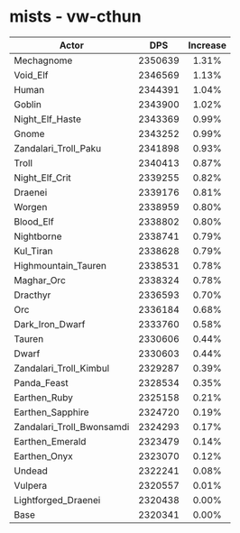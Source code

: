 # mists - vw-cthun
| Actor | DPS | Increase |
|---|:---:|:---:|
|Mechagnome|2350639|1.31%|
|Void_Elf|2346569|1.13%|
|Human|2344391|1.04%|
|Goblin|2343900|1.02%|
|Night_Elf_Haste|2343369|0.99%|
|Gnome|2343252|0.99%|
|Zandalari_Troll_Paku|2341898|0.93%|
|Troll|2340413|0.87%|
|Night_Elf_Crit|2339255|0.82%|
|Draenei|2339176|0.81%|
|Worgen|2338959|0.80%|
|Blood_Elf|2338802|0.80%|
|Nightborne|2338741|0.79%|
|Kul_Tiran|2338628|0.79%|
|Highmountain_Tauren|2338531|0.78%|
|Maghar_Orc|2338324|0.78%|
|Dracthyr|2336593|0.70%|
|Orc|2336184|0.68%|
|Dark_Iron_Dwarf|2333760|0.58%|
|Tauren|2330606|0.44%|
|Dwarf|2330603|0.44%|
|Zandalari_Troll_Kimbul|2329287|0.39%|
|Panda_Feast|2328534|0.35%|
|Earthen_Ruby|2325158|0.21%|
|Earthen_Sapphire|2324720|0.19%|
|Zandalari_Troll_Bwonsamdi|2324293|0.17%|
|Earthen_Emerald|2323479|0.14%|
|Earthen_Onyx|2323070|0.12%|
|Undead|2322241|0.08%|
|Vulpera|2320557|0.01%|
|Lightforged_Draenei|2320438|0.00%|
|Base|2320341|0.00%|
